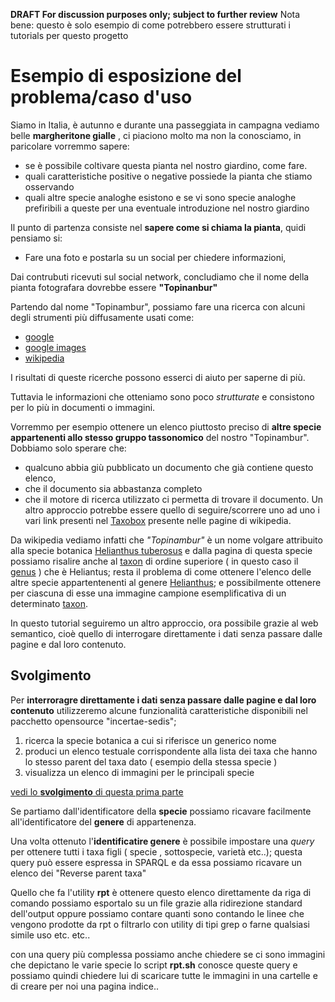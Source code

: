 **DRAFT For discussion purposes only; subject to further review**
Nota bene: questo è solo esempio di come potrebbero essere strutturati i tutorials per questo progetto 

# Esempio di esposizione del problema/caso d'uso 
Siamo in Italia, è autunno e durante una passeggiata in campagna vediamo belle **margheritone gialle** , 
ci piaciono molto ma non la conosciamo, in paricolare vorremmo sapere:
  - se è possibile coltivare questa pianta nel nostro giardino, come fare. 
  - quali caratteristiche positive o negative possiede la pianta che stiamo osservando
  - quali altre specie analoghe esistono e se vi sono specie analoghe prefiribili a queste per una eventuale introduzione nel nostro giardino

Il punto di partenza consiste nel **sapere come si chiama la pianta**, quidi pensiamo si:  
- Fare una foto e postarla su un social per chiedere informazioni, 

Dai contrubuti ricevuti sul social network, concludiamo che il nome della pianta fotografara dovrebbe essere **"Topinanbur"**

Partendo dal nome "Topinambur",  possiamo fare una ricerca con alcuni degli strumenti più diffusamente usati come: 
- [google](https://www.google.com/search?q=topinambur)
- [google images](https://www.google.it/search?q=topinambur&source=lnms&tbm=isch&sa=X&ved=0ahUKEwjqge3O-_jPAhWLPxoKHaruBoEQ_AUICCgB&biw=576&bih=798&dpr=2) 
- [wikipedia](https://it.wikipedia.org/wiki/Helianthus_tuberosus) 

I risultati di queste ricerche possono esserci di aiuto per saperne di più. 

Tuttavia le informazioni che otteniamo sono poco *strutturate* e consistono per lo più in documenti o immagini. 

Vorremmo per esempio ottenere un elenco piuttosto preciso di **altre specie appartenenti allo stesso gruppo tassonomico** del nostro "Topinambur".
Dobbiamo solo sperare che: 
- qualcuno abbia giù pubblicato un documento che già contiene questo elenco, 
- che il documento sia abbastanza completo 
-  che il motore di ricerca utilizzato ci permetta di trovare il documento. 
Un altro approccio potrebbe essere quello di seguire/scorrere uno ad uno i vari link presenti nel [Taxobox](https://en.wikipedia.org/wiki/Template:Taxobox) presente nelle pagine di wikipedia.    

Da wikipedia vediamo infatti che *"Topinambur"* è un nome volgare attribuito alla specie botanica [Helianthus tuberosus](https://it.wikipedia.org/wiki/Helianthus_tuberosus)
e dalla pagina di questa specie possiamo risalire anche al [taxon](https://it.wikipedia.org/wiki/Taxon) di ordine superiore ( in questo caso il [genus](https://it.wikipedia.org/wiki/Genere_(tassonomia)) ) che è Heliantus; resta il problema di come ottenere l'elenco delle altre specie appartentenenti al genere [Helianthus](https://it.wikipedia.org/wiki/Helianthus); e possibilmente ottenere per ciascuna di esse una immagine campione esemplificativa di un determinato [taxon](https://it.wikipedia.org/wiki/Taxon).

In questo tutorial seguiremo un altro approccio, ora possibile grazie al web semantico, cioè quello di interrogare direttamente i dati senza passare dalle pagine e dal loro contenuto.

## Svolgimento
Per **interroragre direttamente i dati senza passare dalle pagine e dal loro contenuto** utilizzeremo
alcune funzionalità caratteristiche disponibili nel pacchetto opensource "incertae-sedis";

1) ricerca la specie botanica a cui si riferisce un generico nome
2) produci un elenco testuale corrispondente alla lista dei taxa che hanno lo stesso parent del taxa dato ( esempio della stessa specie )
3) visualizza un elenco di immagini per le principali specie    

[vedi lo **svolgimento** di questa prima parte](./tut-rpt-p1-it.md)

Se partiamo dall'identificatore della **specie** possiamo ricavare facilmente
all'identificatore del **genere** di appartenenza.

Una volta ottenuto l'**identificatire genere** è possibile impostare una *query* per
ottenere tutti i taxa figli ( specie , sottospecie, varietà etc..);
questa query può essere espressa in SPARQL
e da essa possiamo ricavare un elenco dei "Reverse parent taxa"  

Quello che fa l'utility **rpt** è ottenere questo elenco direttamente da riga di comando
possiamo esportalo su un file grazie alla ridirezione standard dell'output
oppure possiamo contare quanti sono contando le linee che vengono prodotte da rpt
o filtrarlo con utility di tipi grep o farne qualsiasi simile uso etc. etc..  


con una query più complessa possiamo anche chiedere se ci sono immagini che depictano le varie specie
lo script **rpt.sh** conosce queste query e possiamo quindi chiedere lui di scaricare tutte le
immagini in una cartelle e di creare per noi una pagina indice..
